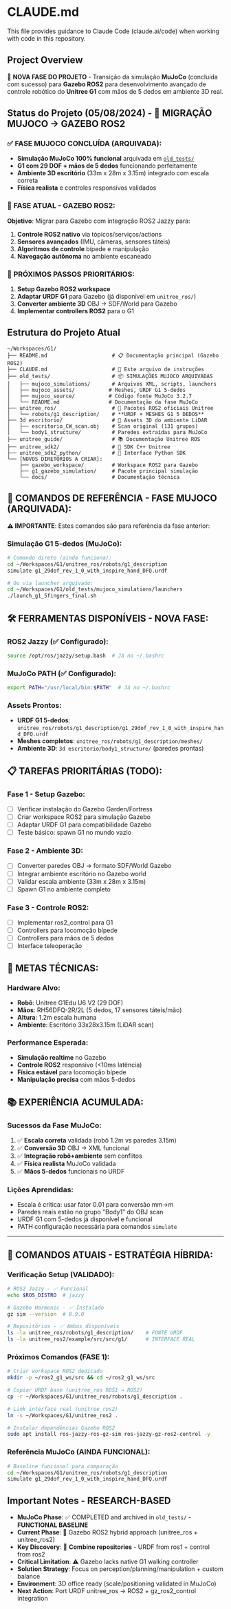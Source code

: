 # CLAUDE.md

This file provides guidance to Claude Code (claude.ai/code) when working with code in this repository.

## Project Overview

🔄 **NOVA FASE DO PROJETO** - Transição da simulação **MuJoCo** (concluída com sucesso) para **Gazebo ROS2** para desenvolvimento avançado de controle robótico do **Unitree G1** com mãos de 5 dedos em ambiente 3D real.

## Status do Projeto (05/08/2024) - 🚧 MIGRAÇÃO MUJOCO → GAZEBO ROS2

### ✅ **FASE MUJOCO CONCLUÍDA (ARQUIVADA):**
- **Simulação MuJoCo 100% funcional** arquivada em [`old_tests/`](old_tests/)
- **G1 com 29 DOF + mãos de 5 dedos** funcionando perfeitamente
- **Ambiente 3D escritório** (33m x 28m x 3.15m) integrado com escala correta
- **Física realista** e controles responsivos validados

### 🚧 **FASE ATUAL - GAZEBO ROS2:**
**Objetivo**: Migrar para Gazebo com integração ROS2 Jazzy para:
1. **Controle ROS2 nativo** via tópicos/serviços/actions
2. **Sensores avançados** (IMU, câmeras, sensores táteis)
3. **Algoritmos de controle** bípede e manipulação
4. **Navegação autônoma** no ambiente escaneado

### 🎯 **PRÓXIMOS PASSOS PRIORITÁRIOS:**
1. **Setup Gazebo ROS2 workspace**
2. **Adaptar URDF G1** para Gazebo (já disponível em `unitree_ros/`)
3. **Converter ambiente 3D** OBJ → SDF/World para Gazebo
4. **Implementar controllers ROS2** para o G1

## Estrutura do Projeto Atual

```
~/Workspaces/G1/
├── README.md                     # 📋 Documentação principal (Gazebo ROS2)
├── CLAUDE.md                     # 🤖 Este arquivo de instruções
├── old_tests/                    # 📦 SIMULAÇÕES MUJOCO ARQUIVADAS
│   ├── mujoco_simulations/       # Arquivos XML, scripts, launchers
│   ├── mujoco_assets/           # Meshes, URDF G1 5-dedos
│   ├── mujoco_source/           # Código fonte MuJoCo 3.2.7
│   └── README.md                # Documentação da fase MuJoCo
├── unitree_ros/                  # 🤖 Pacotes ROS2 oficiais Unitree
│   └── robots/g1_description/    # **URDF + MESHES G1 5 DEDOS**
├── 3d escritorio/                # 🏢 Assets 3D do ambiente LiDAR
│   ├── escritorio_CW_scan.obj    # Scan original (131 grupos)
│   └── body1_structure/          # Paredes extraídas para MuJoCo
├── unitree_guide/                # 📚 Documentação Unitree ROS
├── unitree_sdk2/                 # 🔧 SDK C++ Unitree  
├── unitree_sdk2_python/          # 🐍 Interface Python SDK
└── [NOVOS DIRETÓRIOS A CRIAR]:
    ├── gazebo_workspace/         # Workspace ROS2 para Gazebo
    ├── g1_gazebo_simulation/     # Pacote principal simulação
    └── docs/                     # Documentação técnica
```

## 🚀 **COMANDOS DE REFERÊNCIA - FASE MUJOCO (ARQUIVADA):**

**⚠️ IMPORTANTE**: Estes comandos são para referência da fase anterior:

### Simulação G1 5-dedos (MuJoCo):
```bash
# Comando direto (ainda funciona):
cd ~/Workspaces/G1/unitree_ros/robots/g1_description
simulate g1_29dof_rev_1_0_with_inspire_hand_DFQ.urdf

# Ou via launcher arquivado:
cd ~/Workspaces/G1/old_tests/mujoco_simulations/launchers
./launch_g1_5fingers_final.sh
```

## 🛠️ **FERRAMENTAS DISPONÍVEIS - NOVA FASE:**

### ROS2 Jazzy (✅ Configurado):
```bash
source /opt/ros/jazzy/setup.bash  # Já no ~/.bashrc
```

### MuJoCo PATH (✅ Configurado):
```bash
export PATH="/usr/local/bin:$PATH"  # Já no ~/.bashrc
```

### Assets Prontos:
- **URDF G1 5-dedos**: `unitree_ros/robots/g1_description/g1_29dof_rev_1_0_with_inspire_hand_DFQ.urdf`
- **Meshes completos**: `unitree_ros/robots/g1_description/meshes/`
- **Ambiente 3D**: `3d escritorio/body1_structure/` (paredes prontas)

## 📋 **TAREFAS PRIORITÁRIAS (TODO):**

### Fase 1 - Setup Gazebo:
- [ ] Verificar instalação do Gazebo Garden/Fortress
- [ ] Criar workspace ROS2 para simulação Gazebo
- [ ] Adaptar URDF G1 para compatibilidade Gazebo
- [ ] Teste básico: spawn G1 no mundo vazio

### Fase 2 - Ambiente 3D:
- [ ] Converter paredes OBJ → formato SDF/World Gazebo
- [ ] Integrar ambiente escritório no Gazebo world
- [ ] Validar escala ambiente (33m x 28m x 3.15m)
- [ ] Spawn G1 no ambiente completo

### Fase 3 - Controle ROS2:
- [ ] Implementar ros2_control para G1
- [ ] Controllers para locomoção bípede
- [ ] Controllers para mãos de 5 dedos
- [ ] Interface teleoperação

## 🎯 **METAS TÉCNICAS:**

### Hardware Alvo:
- **Robô**: Unitree G1Edu U6 V2 (29 DOF)
- **Mãos**: RH56DFQ-2R/2L (5 dedos, 17 sensores táteis/mão)
- **Altura**: 1.2m escala humana
- **Ambiente**: Escritório 33x28x3.15m (LiDAR scan)

### Performance Esperada:
- **Simulação realtime** no Gazebo
- **Controle ROS2** responsivo (<10ms latência)
- **Física estável** para locomoção bípede
- **Manipulação precisa** com mãos 5-dedos

## 📚 **EXPERIÊNCIA ACUMULADA:**

### Sucessos da Fase MuJoCo:
1. ✅ **Escala correta** validada (robô 1.2m vs paredes 3.15m)
2. ✅ **Conversão 3D** OBJ → XML funcional
3. ✅ **Integração robô+ambiente** sem conflitos
4. ✅ **Física realista** MuJoCo validada
5. ✅ **Mãos 5-dedos** funcionais no URDF

### Lições Aprendidas:
- Escala é crítica: usar fator 0.01 para conversão mm→m
- Paredes reais estão no grupo "Body1" do OBJ scan
- URDF G1 com 5-dedos já disponível e funcional
- PATH configuração necessária para comandos `simulate`

---

## 🚧 **COMANDOS ATUAIS - ESTRATÉGIA HÍBRIDA:**

### Verificação Setup (VALIDADO):
```bash
# ROS2 Jazzy - ✅ Funcional
echo $ROS_DISTRO  # jazzy

# Gazebo Harmonic - ✅ Instalado
gz sim --version  # 8.9.0

# Repositórios - ✅ Ambos disponíveis
ls -la unitree_ros/robots/g1_description/    # FONTE URDF
ls -la unitree_ros2/example/src/src/g1/      # INTERFACE REAL
```

### Próximos Comandos (FASE 1):
```bash
# Criar workspace ROS2 dedicado
mkdir -p ~/ros2_g1_ws/src && cd ~/ros2_g1_ws/src

# Copiar URDF base (unitree_ros ROS1 → ROS2)
cp -r ~/Workspaces/G1/unitree_ros/robots/g1_description .

# Link interface real (unitree_ros2)
ln -s ~/Workspaces/G1/unitree_ros2 .

# Instalar dependências Gazebo ROS2
sudo apt install ros-jazzy-ros-gz-sim ros-jazzy-gz-ros2-control -y
```

### Referência MuJoCo (AINDA FUNCIONAL):
```bash
# Baseline funcional para comparação
cd ~/Workspaces/G1/unitree_ros/robots/g1_description
simulate g1_29dof_rev_1_0_with_inspire_hand_DFQ.urdf
```

## Important Notes - RESEARCH-BASED

- **MuJoCo Phase**: ✅ COMPLETED and archived in `old_tests/` - **FUNCTIONAL BASELINE**
- **Current Phase**: 🚧 Gazebo ROS2 hybrid approach (unitree_ros + unitree_ros2)
- **Key Discovery**: 🔬 **Combine repositories** - URDF from ros1 + control from ros2
- **Critical Limitation**: ⚠️ Gazebo lacks native G1 walking controller
- **Solution Strategy**: Focus on perception/planning/manipulation + custom balance
- **Environment**: 3D office ready (scale/positioning validated in MuJoCo)
- **Next Action**: Port URDF unitree_ros → ROS2 + gz_ros2_control integration
